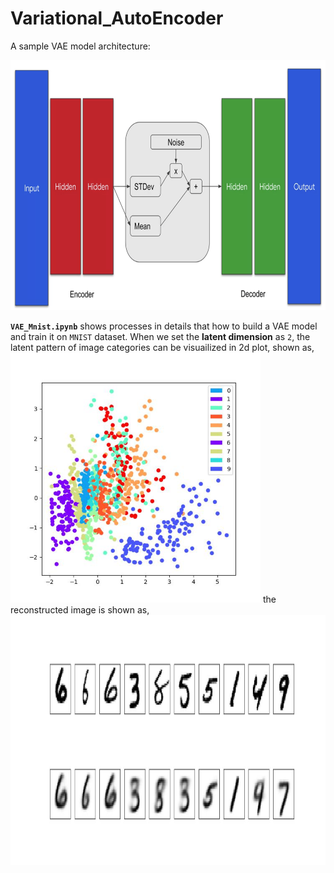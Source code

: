 # Variational_AutoEncoder

A sample VAE model architecture:

<img src='imgs/vae_overview.png' width="600" height="400" >

**`VAE_Mnist.ipynb`** shows processes in details that how to build a VAE model and train it on `MNIST` dataset.
When we set the **latent dimension** as `2`, the latent pattern of image categories can be visuailized in 2d plot, shown as, 
<img src='imgs/mnist_reconstructed.jpg' width="400" height="400">
the reconstructed image is shown as, 
<img src='imgs/mnist_reconstructure.jpg' width="800" height="400">
